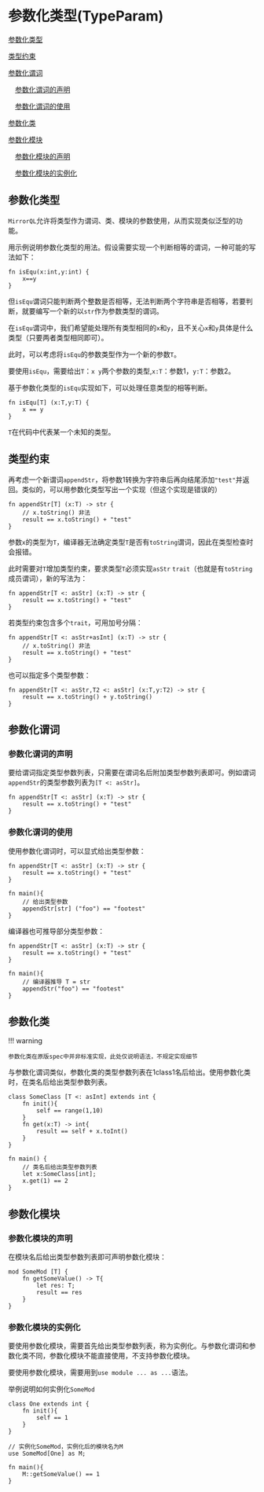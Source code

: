 # 参数化类型(TypeParam)

[参数化类型](#参数化类型)

[类型约束](#类型约束)

[参数化谓词](#参数化谓词)

&ensp;&ensp;[参数化谓词的声明](#参数化谓词的声明)

&ensp;&ensp;[参数化谓词的使用](#参数化谓词的使用)

[参数化类](#参数化类)

[参数化模块](#参数化模块)

&ensp;&ensp;[参数化模块的声明](#参数化模块的声明)

&ensp;&ensp;[参数化模块的实例化](#参数化模块的实例化)

## 参数化类型
`MirrorQL`允许将类型作为谓词、类、模块的参数使用，从而实现类似泛型的功能。

用示例说明参数化类型的用法。假设需要实现一个判断相等的谓词，一种可能的写法如下：

```
fn isEqu(x:int,y:int) {
    x==y
}
```

但`isEqu`谓词只能判断两个整数是否相等，无法判断两个字符串是否相等，若要判断，就要编写一个新的以`str`作为参数类型的谓词。

在`isEqu`谓词中，我们希望能处理所有类型相同的`x`和`y`，且不关心`x`和`y`具体是什么类型（只要两者类型相同即可）。

此时，可以考虑将`isEqu`的参数类型作为一个新的参数`T`。

要使用`isEqu`，需要给出`T`：`x y`两个参数的类型,`x:T`：参数1，`y:T`：参数2。

基于参数化类型的`isEqu`实现如下，可以处理任意类型的相等判断。

```
fn isEqu[T] (x:T,y:T) {
    x == y
}
```

`T`在代码中代表某一个未知的类型。

## 类型约束

再考虑一个新谓词`appendStr`，将参数1转换为字符串后再向结尾添加`"test"`并返回。类似的，可以用参数化类型写出一个实现（但这个实现是错误的）

```
fn appendStr[T] (x:T) -> str {
    // x.toString() 非法
    result == x.toString() + "test"
}
```

参数`x`的类型为`T`，编译器无法确定类型`T`是否有`toString`谓词，因此在类型检查时会报错。

此时需要对`T`增加类型约束，要求类型`T`必须实现`asStr` `trait`（也就是有`toString`成员谓词），新的写法为：

```
fn appendStr[T <: asStr] (x:T) -> str {
    result == x.toString() + "test"
}
```

若类型约束包含多个`trait`，可用加号分隔：

```
fn appendStr[T <: asStr+asInt] (x:T) -> str {
    // x.toString() 非法
    result == x.toString() + "test"
}
```

也可以指定多个类型参数：

```
fn appendStr[T <: asStr,T2 <: asStr] (x:T,y:T2) -> str {
    result == x.toString() + y.toString()
}
```

## 参数化谓词
### 参数化谓词的声明

要给谓词指定类型参数列表，只需要在谓词名后附加类型参数列表即可。例如谓词`appendStr`的类型参数列表为`[T <: asStr]`。

```
fn appendStr[T <: asStr] (x:T) -> str {
    result == x.toString() + "test"
}
```

### 参数化谓词的使用

使用参数化谓词时，可以显式给出类型参数：

```
fn appendStr[T <: asStr] (x:T) -> str {
    result == x.toString() + "test"
}

fn main(){
    // 给出类型参数
    appendStr[str] ("foo") == "footest"
}
```

编译器也可推导部分类型参数：

```
fn appendStr[T <: asStr] (x:T) -> str {
    result == x.toString() + "test"
}

fn main(){
    // 编译器推导 T = str
    appendStr("foo") == "footest"
}
```

## 参数化类

!!! warning

    参数化类在原版spec中并非标准实现，此处仅说明语法，不规定实现细节

与参数化谓词类似，参数化类的类型参数列表在1class1名后给出。使用参数化类时，在类名后给出类型参数列表。

```
class SomeClass [T <: asInt] extends int {
    fn init(){
        self == range(1,10)
    }
    fn get(x:T) -> int{
        result == self + x.toInt()
    }
}

fn main() {
    // 类名后给出类型参数列表
    let x:SomeClass[int];
    x.get(1) == 2
}
```

## 参数化模块

### 参数化模块的声明

在模块名后给出类型参数列表即可声明参数化模块：
```
mod SomeMod [T] {
    fn getSomeValue() -> T{
        let res: T;
        result == res
    }
}
```

### 参数化模块的实例化

要使用参数化模块，需要首先给出类型参数列表，称为实例化。与参数化谓词和参数化类不同，参数化模块不能直接使用，不支持参数化模块。

要使用参数化模块，需要用到`use module ... as ...`语法。

举例说明如何实例化`SomeMod`

```
class One extends int {
    fn init(){
        self == 1
    }
}

// 实例化SomeMod，实例化后的模块名为M
use SomeMod[One] as M;

fn main(){
    M::getSomeValue() == 1
}
```